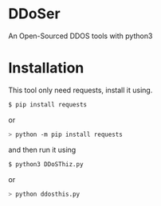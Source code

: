 # DDoSer
An Open-Sourced DDOS tools with python3
# Installation
This tool only need requests, install it using.
```bash
$ pip install requests
```
or
```bash
> python -m pip install requests
```

and then run it using
```bash
$ python3 DDoSThiz.py
```
or
```bash
> python ddosthis.py
```
